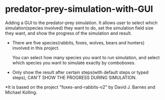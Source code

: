 # predator-prey-simulation-with-GUI
Adding a GUI to the predator-prey simulation. 
It allows user to select which simulation(species involved) they want to do, set the simulation field size they want, and show the progress of the simulation and result. 


* There are five species(rabbits, foxes, wolves, bears and hunters) involved in this project.

  You can select how many species you want to run simulation, and select which species you want to simulate exactly by comboboxes.


* Only show the result after certain steps(with default steps or typed steps), CAN'T SHOW THE PROGRESS DURING SIMULATION.

*It is based on the project "foxes-and-rabbits-v2" by David J. Barnes and Michael Kolling.
